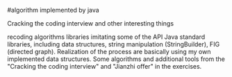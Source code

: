 #algorithm implemented by java

Cracking the coding interview and other interesting things


  recoding algorithms libraries imitating some of the API Java standard libraries, including data structures, string
manipulation (StringBuilder), FIG (directed graph). Realization of the process are basically using my own implemented
data structures. Some algorithms and additional tools from the "Cracking the coding interview" and "Jianzhi offer" in
the exercises.
